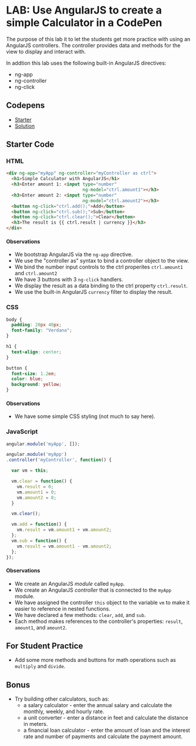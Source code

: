 # LAB: Use AngularJS to create a simple Calculator in a CodePen

The purpose of this lab it to let the students get more practice with using an AngularJS controllers.
The controller provides data and methods for the view to display and interact with.

In addtion this lab uses the following built-in AngularJS directives:

* ng-app
* ng-controller
* ng-click

## Codepens

* [Starter](http://codepen.io/drmikeh/pen/GJvBEy)
* [Solution](http://codepen.io/drmikeh/pen/OyjZPX?editors=101)

## Starter Code

### HTML

```html
<div ng-app="myApp" ng-controller="myController as ctrl">
  <h1>Simple Calculator with AngularJS</h1>
  <h3>Enter amount 1: <input type="number"
                             ng-model="ctrl.amount1"></h3>
  <h3>Enter amount 2: <input type="number"
                             ng-model="ctrl.amount2"></h3>
  <button ng-click="ctrl.add();">Add</button>
  <button ng-click="ctrl.sub();">Sub</button>
  <button ng-click="ctrl.clear();">Clear</button>
  <h3>The result is {{ ctrl.result | currency }}</h3>
</div>
```

#### Observations

* We bootstrap AngularJS via the `ng-app` directive.
* We use the "controller as" syntax to bind a controller object to the view.
* We bind the number input controls to the ctrl properites `ctrl.amount1` and `ctrl.amount2`
* We have 3 buttons with 3 `ng-click` handlers.
* We display the result as a data binding to the ctrl property `ctrl.result`.
* We use the built-in AngularJS `currency` filter to display the result.

### CSS

```css
body {
  padding: 20px 40px;
  font-family: "Verdana";
}

h1 {
  text-align: center;
}

button {
  font-size: 1.2em;
  color: blue;
  background: yellow;
}
```

#### Observations

* We have some simple CSS styling (not much to say here).

### JavaScript

```javascript
angular.module('myApp', []);

angular.module('myApp')
.controller('myController', function() {

  var vm = this;

  vm.clear = function() {
    vm.result = 0;
    vm.amount1 = 0;
    vm.amount2 = 0;
  }

  vm.clear();

  vm.add = function() {
    vm.result = vm.amount1 + vm.amount2;
  };
  vm.sub = function() {
    vm.result = vm.amount1 - vm.amount2;
  };
});
```

#### Observations

* We create an AngularJS _module_ called `myApp`.
* We create an AngularJS _controller_ that is connected to the `myApp` module.
* We have assigned the controller `this` object to the variable `vm` to make it easier to reference in nested functions.
* We have declared a few methods: `clear`, `add`, and `sub`.
* Each method makes references to the controller's properties: `result`, `amount1`, and `amount2`.

## For Student Practice

* Add some more methods and buttons for math operations such as `multiply` and `divide`.

## Bonus

* Try building other calculators, such as:
  - a salary calculator - enter the annual salary and calculate the monthly, weekly, and hourly rate.
  - a unit converter - enter a distance in feet and calculate the distance in meters.
  - a financial loan calculator - enter the amount of loan and the interest rate and number of payments and calculate the payment amount.
